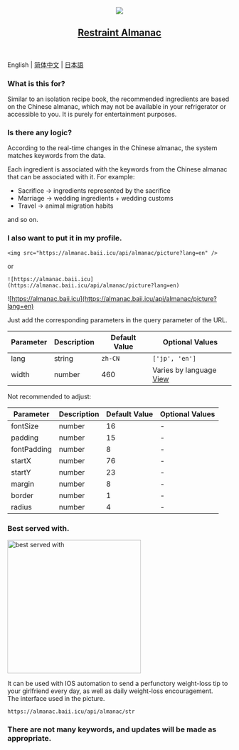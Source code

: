<p align="center">
  <img src="https://almanac.baii.icu/api/almanac/picture?lang=en"/>
</p>

<h2 align="center">
  <a href="https://github.com/FuBaooo/restraint-almanac">
    Restraint Almanac
  </a>
</h2><br>

English | [简体中文](./README-zh-CN.md) | [日本語](./README-ja-JP.md)

### What is this for?
Similar to an isolation recipe book, the recommended ingredients are based on the Chinese almanac, which may not be available in your refrigerator or accessible to you. It is purely for entertainment purposes.

### Is there any logic?
According to the real-time changes in the Chinese almanac, the system matches keywords from the data.<br>

Each ingredient is associated with the keywords from the Chinese almanac that can be associated with it. For example:

- Sacrifice -> ingredients represented by the sacrifice
- Marriage -> wedding ingredients + wedding customs
- Travel -> animal migration habits

and so on.

### I also want to put it in my profile.

```
<img src="https://almanac.baii.icu/api/almanac/picture?lang=en" />
```

or

```
![https://almanac.baii.icu](https://almanac.baii.icu/api/almanac/picture?lang=en)
```

![https://almanac.baii.icu](https://almanac.baii.icu/api/almanac/picture?lang=en)

Just add the corresponding parameters in the query parameter of the URL.

| Parameter | Description | Default Value | Optional Values |
| --- | --- | --- | --- |
| lang | string | `zh-CN` | `['jp', 'en']` |
| width | number | 460 | Varies by language [View](./server/api/almanac/picture.ts) |

Not recommended to adjust:

| Parameter | Description | Default Value | Optional Values |
| --- | --- | --- | --- |
| fontSize | number | 16 | - |
| padding | number | 15 | - |
| fontPadding | number | 8 | - |
| startX | number | 76 | - |
| startY | number | 23 | - |
| margin | number | 8 | - |
| border | number | 1 | - |
| radius | number | 4 | - |

### Best served with.

<img src="https://almanac.baii.icu/1.jpg" alt="best served with" style="width: 300px"/>

It can be used with IOS automation to send a perfunctory weight-loss tip to your girlfriend every day, as well as daily weight-loss encouragement.
<br/>
The interface used in the picture.

```
https://almanac.baii.icu/api/almanac/str
```

### There are not many keywords, and updates will be made as appropriate.
